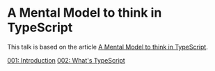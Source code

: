 # A Mental Model to think in TypeScript

This talk is based on the article [A Mental Model to think in TypeScript](https://leandrotk.github.io/tk/2020/07/a-mental-model-to-think-in-typescript/index.html).

[001: Introduction](./001.intro.md)
[002: What's TypeScript](./002.whats-ts.md)
